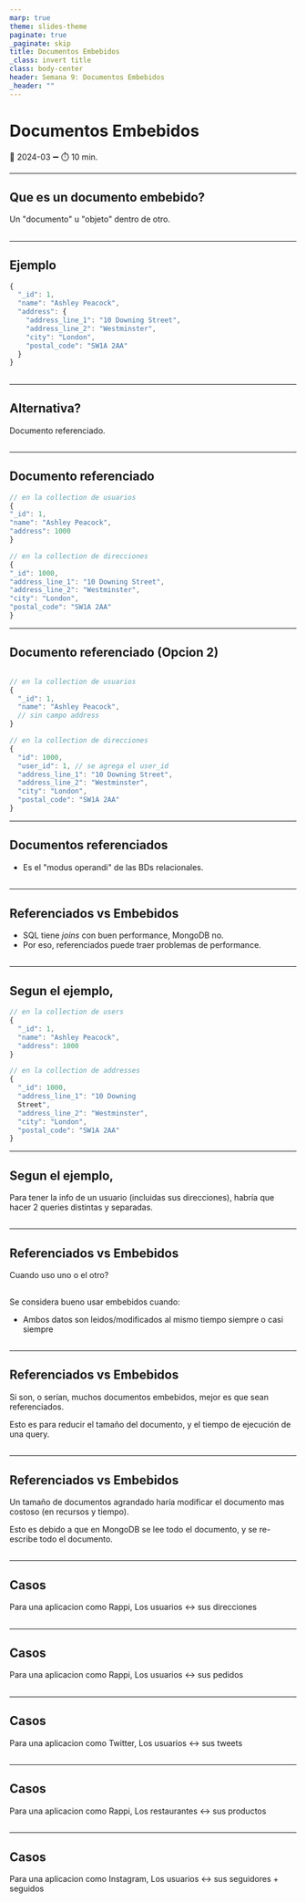 ```yaml
---
marp: true
theme: slides-theme
paginate: true
_paginate: skip
title: Documentos Embebidos
_class: invert title
class: body-center
header: Semana 9: Documentos Embebidos
_header: ""
---
```


# Documentos Embebidos

:pencil: 2024-03 :heavy_minus_sign: :stopwatch: 10 min.

---

<!--
_class: body-center align-center
 -->

## Que es un documento embebido?

Un "documento" u "objeto" dentro de otro.

##

---

## Ejemplo

```js
{
  "_id": 1,
  "name": "Ashley Peacock",
  "address": {
    "address_line_1": "10 Downing Street",
    "address_line_2": "Westminster",
    "city": "London",
    "postal_code": "SW1A 2AA"
  }
}
```

##

---

<!--
_class: body-center align-center
 -->

## Alternativa?

Documento referenciado.

##

---

## Documento referenciado

```js
// en la collection de usuarios
{
"_id": 1,
"name": "Ashley Peacock",
"address": 1000
}
```

```js
// en la collection de direcciones
{
"_id": 1000,
"address_line_1": "10 Downing Street",
"address_line_2": "Westminster",
"city": "London",
"postal_code": "SW1A 2AA"
}
```

---

## Documento referenciado (Opcion 2)

```js

// en la collection de usuarios
{
  "_id": 1,
  "name": "Ashley Peacock",
  // sin campo address
}
```

```js
// en la collection de direcciones
{
  "id": 1000,
  "user_id": 1, // se agrega el user_id
  "address_line_1": "10 Downing Street",
  "address_line_2": "Westminster",
  "city": "London",
  "postal_code": "SW1A 2AA"
}
```

---

## Documentos referenciados

- Es el "modus operandi" de las BDs relacionales.

##

---

## Referenciados vs Embebidos

- SQL tiene _joins_ con buen performance, MongoDB no.
- Por eso, referenciados puede traer problemas de performance.

##

---

## Segun el ejemplo,

```js
// en la collection de users
{
  "_id": 1,
  "name": "Ashley Peacock",
  "address": 1000
}
```

```js
// en la collection de addresses
{
  "_id": 1000,
  "address_line_1": "10 Downing
  Street",
  "address_line_2": "Westminster",
  "city": "London",
  "postal_code": "SW1A 2AA"
}
```

---

## Segun el ejemplo,

Para tener la info de un usuario (incluidas sus direcciones), habría que hacer 2 queries distintas y separadas.

##

---

## Referenciados vs Embebidos

Cuando uso uno o el otro?

##

Se considera bueno usar embebidos cuando:

- Ambos datos son leidos/modificados al mismo tiempo siempre o casi siempre

##

---

## Referenciados vs Embebidos

Si son, o serían, muchos documentos embebidos, mejor es que sean referenciados.

Esto es para reducir el tamaño del documento, y el tiempo de ejecución de una query.

##

---

## Referenciados vs Embebidos

Un tamaño de documentos agrandado haría modificar el
documento mas costoso (en recursos y tiempo).

Esto es debido a que en MongoDB se lee todo el documento, y se re-escribe todo el
documento.

##

---

## Casos

Para una aplicacion como Rappi,
Los usuarios <-> sus direcciones

##

---

## Casos

Para una aplicacion como Rappi,
Los usuarios <-> sus pedidos

##

---

## Casos

Para una aplicacion como Twitter,
Los usuarios <-> sus tweets

##

---

## Casos

Para una aplicacion como Rappi,
Los restaurantes <-> sus productos

##

---

## Casos

Para una aplicacion como Instagram,
Los usuarios <-> sus seguidores + seguidos

##
